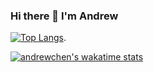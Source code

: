 ### Hi there 👋 I'm Andrew

[![Top Langs](https://github-readme-stats.vercel.app/api/top-langs/?username=anyuan-chen)](https://github.com/anyuan-chen). 


[![andrewchen's wakatime stats](https://github-readme-stats.vercel.app/api/wakatime?username=andrewchen)](https://wakatime.com/@andrewchen)
